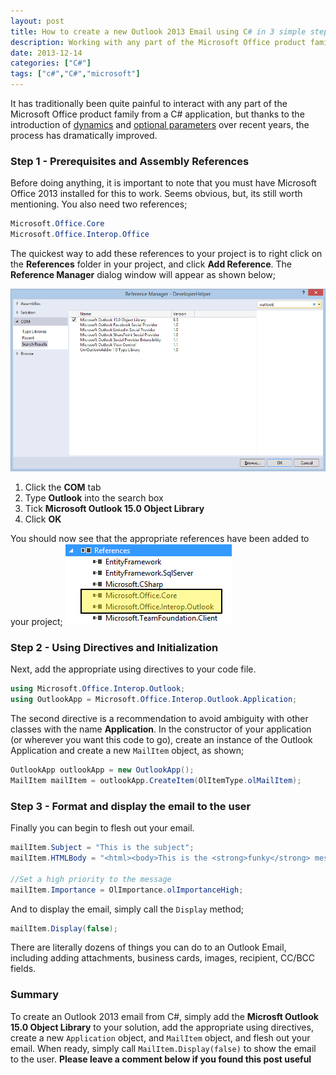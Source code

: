 ```yaml
---
layout: post
title: How to create a new Outlook 2013 Email using C# in 3 simple steps
description: Working with any part of the Microsoft Office product family from a C# application is hard, but thanks to dynamics and optional parameters the process has dramatically simpler.
date: 2013-12-14
categories: ["C#"]
tags: ["c#","C#","microsoft"]
---
```


It has traditionally been quite painful to interact with any part of the Microsoft Office product family from a C# application, but thanks to the introduction of [dynamics](http://msdn.microsoft.com/en-us/library/dd264736.aspx 'Dynamic Keyword in C#') and [optional parameters](http://msdn.microsoft.com/en-us/library/dd264739.aspx 'Optional Parameters') over recent years, the process has dramatically improved.

### Step 1 - Prerequisites and Assembly References

Before doing anything, it is important to note that you must have Microsoft Office 2013 installed for this to work. Seems obvious, but, its still worth mentioning. You also need two references;

```csharp
Microsoft.Office.Core
Microsoft.Office.Interop.Office
```

The quickest way to add these references to your project is to right click on the **References** folder in your project, and click **Add Reference**. The **Reference Manager** dialog window will appear as shown below;

![Reference Manager](referencemanager1.png)

1.  Click the **COM** tab
2.  Type **Outlook** into the search box
3.  Tick **Microsoft Outlook 15.0 Object Library**
4.  Click **OK**

You should now see that the appropriate references have been added to your project;
![References](references1.png)

### Step 2 - Using Directives and Initialization

Next, add the appropriate using directives to your code file.

```csharp
using Microsoft.Office.Interop.Outlook;
using OutlookApp = Microsoft.Office.Interop.Outlook.Application;
```

The second directive is a recommendation to avoid ambiguity with other classes with the name **Application**. In the constructor of your application (or wherever you want this code to go), create an instance of the Outlook Application and create a new `MailItem` object, as shown;

```csharp
OutlookApp outlookApp = new OutlookApp();
MailItem mailItem = outlookApp.CreateItem(OlItemType.olMailItem);
```

### Step 3 - Format and display the email to the user

Finally you can begin to flesh out your email.

```csharp
mailItem.Subject = "This is the subject";
mailItem.HTMLBody = "<html><body>This is the <strong>funky</strong> message body</body></html>";

//Set a high priority to the message
mailItem.Importance = OlImportance.olImportanceHigh;
```

And to display the email, simply call the `Display` method;

```csharp
mailItem.Display(false);
```

There are literally dozens of things you can do to an Outlook Email, including adding attachments, business cards, images, recipient, CC/BCC fields.

### Summary

To create an Outlook 2013 email from C#, simply add the **Microsft Outlook 15.0 Object Library** to your solution, add the appropriate using directives, create a new `Application` object, and `MailItem` object, and flesh out your email. When ready, simply call `MailItem.Display(false)` to show the email to the user. **Please leave a comment below if you found this post useful**
